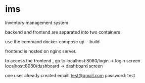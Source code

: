 # ims
Inventory management system


backend and frontend are separated into two containers

use the command 
docker-compose up --build

frontend is hosted on nginx server. 

to access the frontend , go to 
localhost:8080/login     -> login screen
localhost:8080/dashboard -> dashboard screen

one user already created 
email: test@gmail.com
password: test
